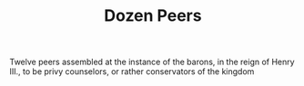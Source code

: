 ---
title: Dozen Peers
letter: D
permalink: "/definitions/bld-dozen-peers.html"
body: Twelve peers assembled at the instance of the barons, in the reign of Henry
  III., to be privy counselors, or rather conservators of the kingdom
published_at: '2018-07-07'
source: Black's Law Dictionary 2nd Ed (1910)
layout: post
---